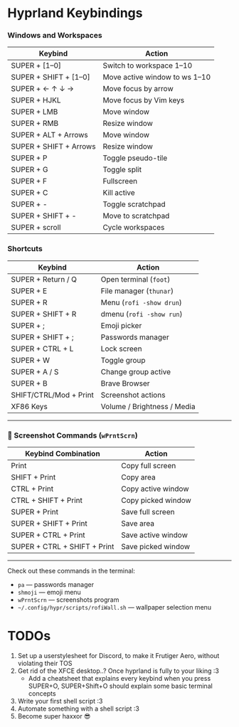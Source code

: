 # Hyprland Keybindings

### Windows and Workspaces

| Keybind               | Action                         |
|-----------------------|--------------------------------|
| SUPER + [1–0]         | Switch to workspace 1–10       |
| SUPER + SHIFT + [1–0] | Move active window to ws 1–10  |
| SUPER + ← ↑ ↓ →       | Move focus by arrow            |
| SUPER + HJKL          | Move focus by Vim keys         |
| SUPER + LMB           | Move window                    |
| SUPER + RMB           | Resize window                  |
| SUPER + ALT + Arrows  | Move window                    |
| SUPER + SHIFT + Arrows| Resize window                  |
| SUPER + P             | Toggle pseudo-tile             |
| SUPER + G             | Toggle split                   |
| SUPER + F             | Fullscreen                     |
| SUPER + C             | Kill active                    |
| SUPER + -             | Toggle scratchpad              |
| SUPER + SHIFT + -     | Move to scratchpad             |
| SUPER + scroll        | Cycle workspaces               |

### Shortcuts

| Keybind                  | Action                        |
|--------------------------|-------------------------------|
| SUPER + Return / Q       | Open terminal (`foot`)        |
| SUPER + E                | File manager (`thunar`)       |
| SUPER + R                | Menu (`rofi -show drun`)      |
| SUPER + SHIFT + R        | dmenu (`rofi -show run`)      |
| SUPER + ;                | Emoji picker                  |
| SUPER + SHIFT + ;        | Passwords manager             |
| SUPER + CTRL + L         | Lock screen                   |
| SUPER + W                | Toggle group                  |
| SUPER + A / S            | Change group active           |
| SUPER + B                | Brave Browser                 |
| SHIFT/CTRL/Mod + Print   | Screenshot actions            |
| XF86 Keys                | Volume / Brightness / Media   |

---

### 📸 Screenshot Commands (`wPrntScrn`)

| Keybind Combination          | Action                   |
|------------------------------|--------------------------|
| Print                        | Copy full screen         |
| SHIFT + Print                | Copy area                |
| CTRL + Print                 | Copy active window       |
| CTRL + SHIFT + Print         | Copy picked window       |
| SUPER + Print                | Save full screen         |
| SUPER + SHIFT + Print        | Save area                |
| SUPER + CTRL + Print         | Save active window       |
| SUPER + CTRL + SHIFT + Print | Save picked window       |

---

Check out these commands in the terminal:  
- `pa` — passwords manager  
- `shmoji` — emoji menu  
- `wPrntScrn` — screenshots program  
- `~/.config/hypr/scripts/rofiWall.sh` — wallpaper selection menu  

# TODOs
1. Set up a userstylesheet for Discord, to make it Frutiger Aero, without violating their TOS
2. Get rid of the XFCE desktop..? Once hyprland is fully to your liking :3
   - Add a cheatsheet that explains every keybind when you press SUPER+O, SUPER+Shift+O should explain some basic terminal concepts
4. Write your first shell script :3
5. Automate something with a shell script :3
6. Become super haxxor 😎
